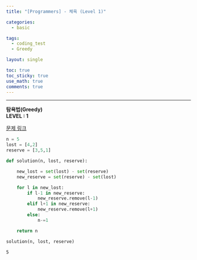```yaml
---
title: "[Programmers] - 체육 (Level 1)"

categories:
  - basic

tags:
  - coding_test
  - Greedy

layout: single

toc: true
toc_sticky: true
use_math: true
comments: true
---
```


---
**탐욕법(Greedy)**  
**LEVEL : 1**

[문제 링크](https://programmers.co.kr/learn/courses/30/lessons/42862)


```python
n = 5
lost = [4,2]
reserve = [3,5,1]
```


```python
def solution(n, lost, reserve):

    new_lost = set(lost) - set(reserve)
    new_reserve = set(reserve) - set(lost)

    for l in new_lost:
        if l-1 in new_reserve:
            new_reserve.remove(l-1)
        elif l+1 in new_reserve:
            new_reserve.remove(l+1)
        else:
            n-=1

    return n
```


```python
solution(n, lost, reserve)
```




    5
